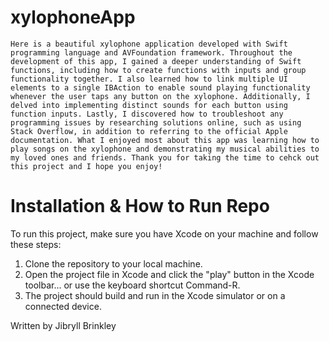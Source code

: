# xylophoneApp

    Here is a beautiful xylophone application developed with Swift programming language and AVFoundation framework. Throughout the development of this app, I gained a deeper understanding of Swift functions, including how to create functions with inputs and group functionality together. I also learned how to link multiple UI elements to a single IBAction to enable sound playing functionality whenever the user taps any button on the xylophone. Additionally, I delved into implementing distinct sounds for each button using function inputs. Lastly, I discovered how to troubleshoot any programming issues by researching solutions online, such as using Stack Overflow, in addition to referring to the official Apple documentation. What I enjoyed most about this app was learning how to play songs on the xylophone and demonstrating my musical abilities to my loved ones and friends. Thank you for taking the time to cehck out this project and I hope you enjoy!
  

 # Installation & How to Run Repo
  
To run this project, make sure you have Xcode on your machine and follow these steps:

1. Clone the repository to your local machine.
2. Open the project file in Xcode and click the "play" button in the Xcode toolbar... or use the keyboard shortcut Command-R.
3. The project should build and run in the Xcode simulator or on a connected device.

Written by Jibryll Brinkley
